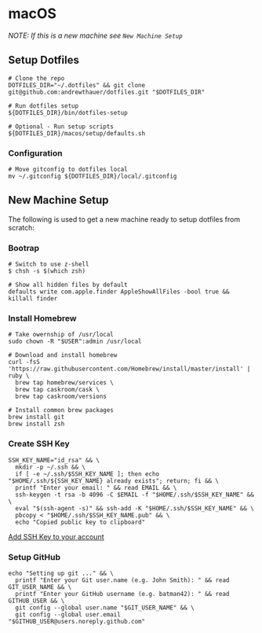 macOS
=====

*NOTE: If this is a new machine see `New Machine Setup`*

Setup Dotfiles
--------------

```shell
# Clone the repo
DOTFILES_DIR="~/.dotfiles" && git clone git@github.com:andrewthauer/dotfiles.git "$DOTFILES_DIR"

# Run dotfiles setup
${DOTFILES_DIR}/bin/dotfiles-setup

# Optional - Run setup scripts
${DOTFILES_DIR}/macos/setup/defaults.sh
```

### Configuration

```shell
# Move gitconfig to dotfiles local
mv ~/.gitconfig ${DOTFILES_DIR}/local/.gitconfig
```

New Machine Setup
-----------------

The following is used to get a new machine ready to setup dotfiles from scratch:

### Bootrap

```shell
# Switch to use z-shell
$ chsh -s $(which zsh)

# Show all hidden files by default
defaults write com.apple.finder AppleShowAllFiles -bool true && killall finder
```

### Install Homebrew

```shell
# Take owernship of /usr/local
sudo chown -R "$USER":admin /usr/local

# Download and install homebrew
curl -fsS 'https://raw.githubusercontent.com/Homebrew/install/master/install' | ruby \
  brew tap homebrew/services \
  brew tap caskroom/cask \
  brew tap caskroom/versions

# Install common brew packages
brew install git
brew install zsh
```

### Create SSH Key

```shell
SSH_KEY_NAME="id_rsa" && \
  mkdir -p ~/.ssh && \
  if [ -e ~/.ssh/$SSH_KEY_NAME ]; then echo "$HOME/.ssh/${SSH_KEY_NAME} already exists"; return; fi && \
  printf "Enter your email: " && read EMAIL && \
  ssh-keygen -t rsa -b 4096 -C $EMAIL -f "$HOME/.ssh/$SSH_KEY_NAME" && \
  eval "$(ssh-agent -s)" && ssh-add -K "$HOME/.ssh/$SSH_KEY_NAME" && \
  pbcopy < "$HOME/.ssh/$SSH_KEY_NAME.pub" && \
  echo "Copied public key to clipboard"
```

[Add SSH Key to your account](https://help.github.com/articles/generating-ssh-keys/#step-4-add-your-ssh-key-to-your-account)

### Setup GitHub

```shell
echo "Setting up git ..." && \
  printf "Enter your Git user.name (e.g. John Smith): " && read GIT_USER_NAME && \
  printf "Enter your GitHub username (e.g. batman42): " && read GITHUB_USER && \
  git config --global user.name "$GIT_USER_NAME" && \
  git config --global user.email "$GITHUB_USER@users.noreply.github.com"
```

